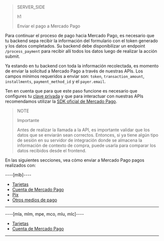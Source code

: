 > SERVER_SIDE
>
> h1
>
> Enviar el pago a Mercado Pago

Para continuar el proceso de pago hacia Mercado Pago, es necesario que tu backend sepa recibir la información del formulario con el token generado y los datos completados. Su backend debe disponibilizar un endpoint `/process_payment` para recibir allí todos los datos luego de realizar la acción submit.

Ya estando en tu backend con toda la información recolectada, es momento de enviar la solicitud a Mercado Pago a través de nuestras APIs. Los campos mínimos requeridos a enviar son: `token`, `transaction_amount`, `installments`, `payment_method_id` y el `payer.email`.

Ten en cuenta que para que este paso funcione es necesario que configures tu [clave privada](/developers/es/guides/additional-content/credentials/credentials) y que para interactuar con nuestras APIs recomendamos utilizar la [SDK oficial de Mercado Pago](/developers/es/docs/sdks-library/landing).

> NOTE
>
> Importante
> 
> Antes de realizar la llamada a la API, es importante validar que los datos que se enviarán sean correctos. Entonces, si ya tiene algún tipo de sesión en su servidor de integración donde se almacena la información de contexto de compra, puede usarla para comparar los datos recibidos desde el frontend.

En las siguientes secciones, vea cómo enviar a Mercado Pago pagos realizados con:

----[mlb]----
* [Tarjetas](development/es/docs/checkout-bricks/payment-brick/payment-submission/cards)
* [Cuenta de Mercado Pago](development/es/docs/checkout-bricks/payment-brick/payment-submission/wallet)
* [Pix](development/es/docs/checkout-bricks/payment-brick/payment-submission/pix)
* [Otros medios de pago](development/es/docs/checkout-bricks/payment-brick/payment-submission/other-payment-methods)
------------

----[mla, mlm, mpe, mco, mlu, mlc]----
* [Tarjetas](development/es/docs/checkout-bricks/payment-brick/payment-submission/cards)
* [Cuenta de Mercado Pago](development/es/docs/checkout-bricks/payment-brick/payment-submission/wallet)
------------